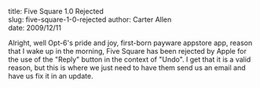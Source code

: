 title: Five Square 1.0 Rejected  
slug: five-square-1-0-rejected
author: Carter Allen  
date: 2009/12/11  

Alright, well Opt-6's pride and joy, first-born payware appstore app, reason that I wake up in the morning, Five Square has been rejected by Apple for the use of the "Reply" button in the context of "Undo". I get that it is a valid reason, but this is where we just need to have them send us an email and have us fix it in an update.